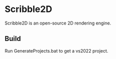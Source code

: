 ﻿# Scribble2D
Scribble2D is an open-source 2D rendering engine.

## Build
Run GenerateProjects.bat to get a vs2022 project.
